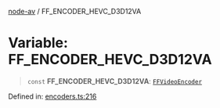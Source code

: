 [node-av](../globals.md) / FF\_ENCODER\_HEVC\_D3D12VA

# Variable: FF\_ENCODER\_HEVC\_D3D12VA

> `const` **FF\_ENCODER\_HEVC\_D3D12VA**: [`FFVideoEncoder`](../type-aliases/FFVideoEncoder.md)

Defined in: [encoders.ts:216](https://github.com/seydx/av/blob/f8631fc881b394300b1479f511d55cf1c370a87f/src/constants/encoders.ts#L216)
